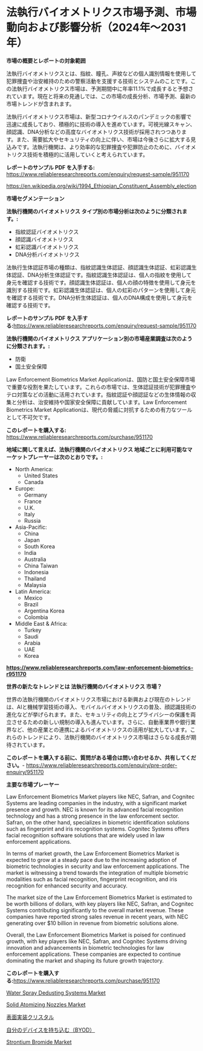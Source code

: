 <p><h1>法執行バイオメトリクス市場予測、市場動向および影響分析（2024年〜2031年）</h1></p><p><strong>市場の概要とレポートの対象範囲</strong></p>
<p><p>法執行バイオメトリクスとは、指紋、瞳孔、声紋などの個人識別情報を使用して犯罪捜査や治安維持のための警察活動を支援する技術とシステムのことです。この法執行バイオメトリクス市場は、予測期間中に年率11.1%で成長すると予想されています。現在と将来の見通しでは、この市場の成長分析、市場予測、最新の市場トレンドが含まれます。</p><p>法執行バイオメトリクス市場は、新型コロナウイルスのパンデミックの影響で迅速に成長しており、積極的に技術の導入を進めています。可視光線スキャン、顔認識、DNA分析などの高度なバイオメトリクス技術が採用されつつあります。また、需要拡大やセキュリティの向上に伴い、市場は今後さらに拡大する見込みです。法執行機関は、より効率的な犯罪捜査や犯罪防止のために、バイオメトリクス技術を積極的に活用していくと考えられています。</p></p>
<p><strong>レポートのサンプル PDF を入手する:</strong> <a href="https://www.reliableresearchreports.com/enquiry/request-sample/951170">https://www.reliableresearchreports.com/enquiry/request-sample/951170</a></p>
<p><a href="https://en.wikipedia.org/wiki/1994_Ethiopian_Constituent_Assembly_election">https://en.wikipedia.org/wiki/1994_Ethiopian_Constituent_Assembly_election</a></p>
<p><strong>市場セグメンテーション</strong></p>
<p><strong>法執行機関のバイオメトリクス タイプ別の市場分析は次のように分類されます。:</strong></p>
<p><ul><li>指紋認証バイオメトリクス</li><li>顔認識バイオメトリクス</li><li>虹彩認識バイオメトリクス</li><li>DNA分析バイオメトリクス</li></ul></p>
<p><p>法執行生体認証市場の種類は、指紋認識生体認証、顔認識生体認証、虹彩認識生体認証、DNA分析生体認証です。指紋認識生体認証は、個人の指紋を使用して身元を確認する技術です。顔認識生体認証は、個人の顔の特徴を使用して身元を識別する技術です。虹彩認識生体認証は、個人の虹彩のパターンを使用して身元を確認する技術です。DNA分析生体認証は、個人のDNA構成を使用して身元を確認する技術です。</p></p>
<p><strong>レポートのサンプル PDF を入手する:</strong><a href="https://www.reliableresearchreports.com/enquiry/request-sample/951170">https://www.reliableresearchreports.com/enquiry/request-sample/951170</a></p>
<p><strong> 法執行機関のバイオメトリクス アプリケーション別の市場産業調査は次のように分類されます。:</strong></p>
<p><ul><li>防衛</li><li>国土安全保障</li></ul></p>
<p><p>Law Enforcement Biometrics Market Applicationは、国防と国土安全保障市場で重要な役割を果たしています。これらの市場では、生体認証技術が犯罪捜査やテロ対策などの活動に活用されています。指紋認証や顔認証などの生体情報の収集と分析は、治安維持や国家安全保障に貢献しています。Law Enforcement Biometrics Market Applicationは、現代の脅威に対抗するための有力なツールとして不可欠です。</p></p>
<p><strong>このレポートを購入する:</strong> <a href="https://www.reliableresearchreports.com/purchase/951170">https://www.reliableresearchreports.com/purchase/951170</a></p>
<p><strong>地域に関して言えば、法執行機関のバイオメトリクス 地域ごとに利用可能なマーケットプレーヤーは次のとおりです。:</strong></p>
<p><ul>
    <li>
        North America:
        <ul>
            <li>United States</li>
            <li>Canada</li>
        </ul>
    </li>
    <li>
        Europe:
        <ul>
            <li>Germany</li>
            <li>France</li>
            <li>U.K.</li>
            <li>Italy</li>
            <li>Russia</li>
        </ul>
    </li>
    <li>
        Asia-Pacific:
        <ul>
            <li>China</li>
            <li>Japan</li>
            <li>South Korea</li>
            <li>India</li>
            <li>Australia</li>
            <li>China Taiwan</li>
            <li>Indonesia</li>
            <li>Thailand</li>
            <li>Malaysia</li>
        </ul>
    </li>
    <li>
        Latin America:
        <ul>
            <li>Mexico</li>
            <li>Brazil</li>
            <li>Argentina Korea</li>
            <li>Colombia</li>
        </ul>
    </li>
    <li>
        Middle East & Africa:
        <ul>
            <li>Turkey</li>
            <li>Saudi</li>
            <li>Arabia</li>
            <li>UAE</li>
            <li>Korea</li>
        </ul>
    </li>
    </ul></p>
<p><strong><a href="https://www.reliableresearchreports.com/law-enforcement-biometrics-r951170">https://www.reliableresearchreports.com/law-enforcement-biometrics-r951170</a></strong></p>
<p><strong>世界の新たなトレンドとは 法執行機関のバイオメトリクス 市場？</strong></p>
<p><p>世界の法執行機関のバイオメトリクス市場における新興および現在のトレンドは、AIと機械学習技術の導入、モバイルバイオメトリクスの普及、顔認識技術の進化などが挙げられます。また、セキュリティの向上とプライバシーの保護を両立させるための新しい規制の導入も進んでいます。さらに、自動車業界や銀行業界など、他の産業との連携によるバイオメトリクスの活用が拡大しています。これらのトレンドにより、法執行機関のバイオメトリクス市場はさらなる成長が期待されています。</p></p>
<p><strong>このレポートを購入する前に、質問がある場合は問い合わせるか、共有してください。</strong>- <a href="https://www.reliableresearchreports.com/enquiry/pre-order-enquiry/951170">https://www.reliableresearchreports.com/enquiry/pre-order-enquiry/951170</a></p>
<p><strong>主要な市場プレーヤー</strong></p>
<p><p>Law Enforcement Biometrics Market players like NEC, Safran, and Cognitec Systems are leading companies in the industry, with a significant market presence and growth. NEC is known for its advanced facial recognition technology and has a strong presence in the law enforcement sector. Safran, on the other hand, specializes in biometric identification solutions such as fingerprint and iris recognition systems. Cognitec Systems offers facial recognition software solutions that are widely used in law enforcement applications.</p><p>In terms of market growth, the Law Enforcement Biometrics Market is expected to grow at a steady pace due to the increasing adoption of biometric technologies in security and law enforcement applications. The market is witnessing a trend towards the integration of multiple biometric modalities such as facial recognition, fingerprint recognition, and iris recognition for enhanced security and accuracy.</p><p>The market size of the Law Enforcement Biometrics Market is estimated to be worth billions of dollars, with key players like NEC, Safran, and Cognitec Systems contributing significantly to the overall market revenue. These companies have reported strong sales revenue in recent years, with NEC generating over $10 billion in revenue from biometric solutions alone.</p><p>Overall, the Law Enforcement Biometrics Market is poised for continued growth, with key players like NEC, Safran, and Cognitec Systems driving innovation and advancements in biometric technologies for law enforcement applications. These companies are expected to continue dominating the market and shaping its future growth trajectory.</p></p>
<p><strong>このレポートを購入する:</strong><a href="https://www.reliableresearchreports.com/purchase/951170">https://www.reliableresearchreports.com/purchase/951170</a></p>
<p><p><a href="https://issuu.com/reportprime-2/docs/water-spray-dedusting-systems-market-size-2030.ppt">Water Spray Dedusting Systems Market</a></p><p><a href="https://issuu.com/reportprime-2/docs/solid-atomizing-nozzles-market-size-2030.pptx">Solid Atomizing Nozzles Market</a></p><p><a href="https://medium.com/@scotttyesha/%E8%A1%A8%E9%9D%A2%E5%AE%9F%E8%A3%85%E7%B5%90%E6%99%B6%E5%B8%82%E5%A0%B4-%E3%82%B0%E3%83%AD%E3%83%BC%E3%83%90%E3%83%AB%E3%81%8A%E3%82%88%E3%81%B3%E5%9C%B0%E5%9F%9F%E5%88%86%E6%9E%90-%E3%82%A8%E3%83%B3%E3%83%89%E3%83%A6%E3%83%BC%E3%82%B6%E3%83%BC-%E8%A3%BD%E5%93%81-%E3%81%8A%E3%82%88%E3%81%B3%E5%9C%B0%E5%9F%9F%E3%82%92%E4%B8%AD%E5%BF%83%E3%81%AB-%E5%88%86%E6%9E%90%E3%81%A8%E4%BA%88%E6%B8%AC-2024-2031%E5%B9%B4-21888a323d98">表面実装クリスタル</a></p><p><a href="https://medium.com/@scotttyesha/2024%E5%B9%B4%E3%81%8B%E3%82%892031%E5%B9%B4%E3%81%BE%E3%81%A7%E3%81%AE%E3%82%B0%E3%83%AD%E3%83%BC%E3%83%90%E3%83%AB%E3%81%AA%E8%A6%8B%E9%80%9A%E3%81%97%E3%81%A8%E5%B0%86%E6%9D%A5%E3%81%AE%E5%B1%95%E6%9C%9B%E3%81%AB%E3%81%8A%E3%81%91%E3%82%8Bbyod%E5%B8%82%E5%A0%B4%E3%81%AE%E6%96%B0%E8%88%88%E3%83%88%E3%83%AC%E3%83%B3%E3%83%89-1577e20b3a25">自分のデバイスを持ち込む（BYOD）</a></p><p><a href="https://medium.com/@bradleyills65767/global-strontium-bromide-market-by-product-type-by-application-by-region-and-companies-industry-7e629b95262b">Strontium Bromide Market</a></p></p>